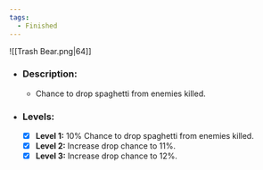 ```yaml
---
tags:
  - Finished
---
```

![[Trash Bear.png|64]]
- ### Description:
	- Chance to drop spaghetti from enemies killed.
- ### Levels:
	- [x] **Level 1:** 10% Chance to drop spaghetti from enemies killed.
	- [x] **Level 2:** Increase drop chance to 11%.
	- [x] **Level 3:** Increase drop chance to 12%.
